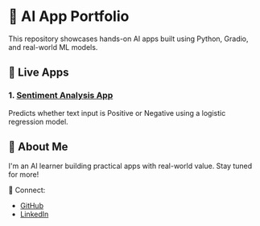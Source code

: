 # 🧠 AI App Portfolio

This repository showcases hands-on AI apps built using Python, Gradio, and real-world ML models.

## 🚀 Live Apps

### 1. [Sentiment Analysis App](https://d5961dc9b6a16bcd4a.gradio.live/)
Predicts whether text input is Positive or Negative using a logistic regression model.

## 📌 About Me
I'm an AI learner building practical apps with real-world value. Stay tuned for more!

🔗 Connect:
- [GitHub](https://github.com/MaithiliGulghane/)
- [LinkedIn](www.linkedin.com/in/maithili-gulghane-027ab3aa)
